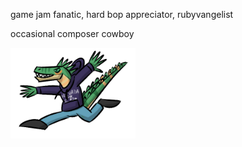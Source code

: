 game jam fanatic, hard bop appreciator, rubyvangelist

occasional composer cowboy

<img src="crocogator.png" alt="(spinopsys)" width="200"/>
